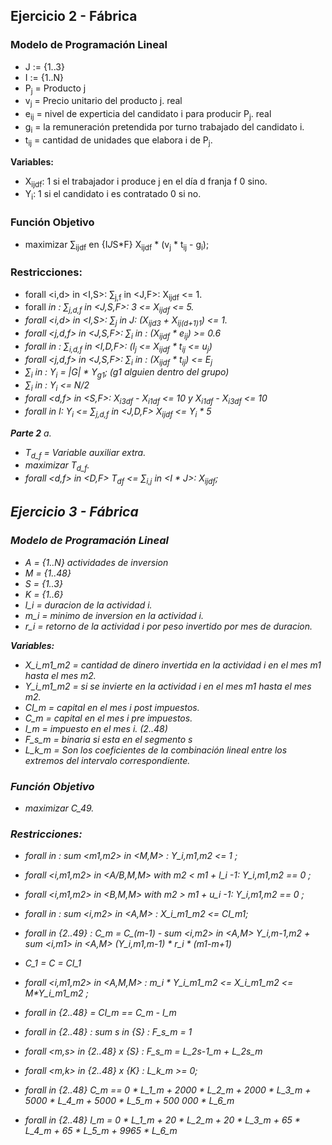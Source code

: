 ## Ejercicio 2 - Fábrica

### Modelo de Programación Lineal
- J := {1..3}
- I := {1..N}
- P<sub>j</sub> = Producto j
- v<sub>j</sub> = Precio unitario del producto j. real
- e<sub>ij</sub> = nivel de experticia del candidato i para producir P<sub>j</sub>. real
- g<sub>i</sub> = la remuneración pretendida por turno trabajado del candidato i.
- t<sub>ij</sub> = cantidad de unidades que elabora i de P<sub>j</sub>.

**Variables:**
- X<sub>ijdf</sub>: 1 si el trabajador i produce j en el día d franja f 0 sino.
- Y<sub>i</sub>: 1 si el candidato i es contratado 0 si no.

### Función Objetivo
- maximizar ∑<sub>ijdf</sub> en {I*J*S*F} X<sub>ijdf</sub> * (v<sub>j</sub> * t<sub>ij</sub> - g<sub>i</sub>);

### Restricciones:
- forall <i,d> in <I,S>: ∑<sub>j,f</sub> in <J,F>: X<sub>ijdf</sub> <= 1.
- forall <i> in <I>: ∑<sub>j,d,f</sub> in <J,S,F>: 3 <= X<sub>ijdf</sub> <= 5.
- forall <i,d> in <I,S>: ∑<sub>j</sub> in J: (X<sub>ijd3</sub> + X<sub>ij(d+1)1</sub>) <= 1.
- forall <j,d,f> in <J,S,F>: ∑<sub>i</sub> in <I>: (X<sub>ijdf</sub> * e<sub>ij</sub>) >= 0.6
- forall <j> in <J>: ∑<sub>i,d,f</sub> in <I,D,F>: (l<sub>j</sub> <= X<sub>ijdf</sub> * t<sub>ij</sub> <= u<sub>j</sub>)
- forall <j,d,f> in <J,S,F>: ∑<sub>i</sub> in <I>: (X<sub>ijdf</sub> * t<sub>ij</sub>) <= E<sub>j</sub>
- ∑<sub>i</sub> in <G>: Y<sub>i</sub> = |G| * Y<sub>g1</sub>; (g1 alguien dentro del grupo)
- ∑<sub>i</sub> in <H>: Y<sub>i</sub> <= N/2
- forall <d,f> in <S,F>: X<sub>i3df</sub> - X<sub>i1df</sub> <= 10 y X<sub>i1df</sub> - X<sub>i3df</sub> <= 10
- forall <i> in I: Y<sub>i</sub> <= ∑<sub>j,d,f</sub> in <J,D,F> X<sub>ijdf</sub> <= Y<sub>i</sub> * 5

**Parte 2**
a.
- T<sub>d_f</sub> = Variable auxiliar extra.
- maximizar T<sub>d_f</sub>.
- forall <d,f> in <D,F> T<sub>df</sub> <= ∑<sub>i,j</sub> in <I * J>: X<sub>ijdf</sub>;


## Ejercicio 3 - Fábrica

### Modelo de Programación Lineal
- A = {1..N} actividades de inversion
- M = {1..48}
- S = {1..3}
- K = {1..6}
- l_i = duracion de la actividad i.
- m_i = minimo de inversion en la actividad i. 
- r_i = retorno de la actividad i por peso invertido por mes de duracion. 

**Variables:**
- X_i_m1_m2 = cantidad de dinero invertida en la actividad i en el mes m1 hasta el mes m2.
- Y_i_m1_m2 = si se  invierte en la actividad i en el mes m1 hasta el mes m2.
- CI_m = capital en el mes i post impuestos.
- C_m =  capital en el mes i pre impuestos. 
- I_m =  impuesto en el mes i. (2..48)
- F_s_m = binaria si esta en el segmento s 
- L_k_m = Son los coeficientes de la combinación lineal entre los extremos del intervalo correspondiente.
### Función Objetivo
- maximizar C_49. 

### Restricciones: 
- forall <i> in <A> : sum <m1,m2> in <M,M> : Y_i,m1,m2 <= 1 ;
- forall <i,m1,m2> in <A/B,M,M>  with m2 < m1 + l_i -1: Y_i,m1,m2 == 0 ;
- forall <i,m1,m2> in <B,M,M>  with m2 > m1 + u_i -1: Y_i,m1,m2 == 0 ;

- forall <m1> in <M> : sum <i,m2> in <A,M> : X_i_m1_m2 <= CI_m1;
- forall <m> in {2..49} : C_m = C_(m-1) - sum <i,m2> in <A,M> Y_i,m-1,m2 + sum <i,m1> in <A,M> (Y_i,m1,m-1) * r_i * (m1-m+1)
- C_1 = C = CI_1
- forall <i,m1,m2> in <A,M,M> :   m_i * Y_i_m1_m2 <= X_i_m1_m2 <= M*Y_i_m1_m2  ; 
- forall <m> in {2..48} = CI_m == C_m - I_m


- forall <m> in {2..48} :  sum s in {S} : F_s_m = 1 
- forall <m,s> in {2..48} x {S} : F_s_m = L_2s-1_m + L_2s_m 
- forall <m,k> in {2..48} x {K} : L_k_m >= 0; 
- forall <m> in {2..48} C_m == 0 * L_1_m + 2000 * L_2_m + 2000 * L_3_m + 5000 * L_4_m + 5000 * L_5_m + 500 000 * L_6_m
- forall <m> in {2..48} I_m = 0 * L_1_m + 20 * L_2_m + 20 * L_3_m + 65 * L_4_m + 65 * L_5_m + 9965 * L_6_m




